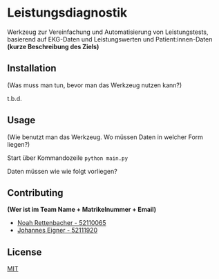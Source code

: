 # Leistungsdiagnostik

Werkzeug zur Vereinfachung und Automatisierung von Leistungstests, basierend auf EKG-Daten und Leistungswerten und Patient:innen-Daten
**(kurze Beschreibung des Ziels)**

## Installation

(Was muss man tun, bevor man das Werkzeug nutzen kann?)

t.b.d.

## Usage

(Wie benutzt man das Werkzeug. Wo müssen Daten in welcher Form liegen?)

Start über Kommandozeile
```python main.py```

Daten müssen wie wie folgt vorliegen?

## Contributing
**(Wer ist im Team Name + Matrikelnummer + Email)**

- [Noah Rettenbacher - 52110065](rn6959@mci4me.at)
- [Johannes Eigner - 52111920](ej4427@mci4me.at)

## License
[MIT](https://choosealicense.com/licenses/mit/)
